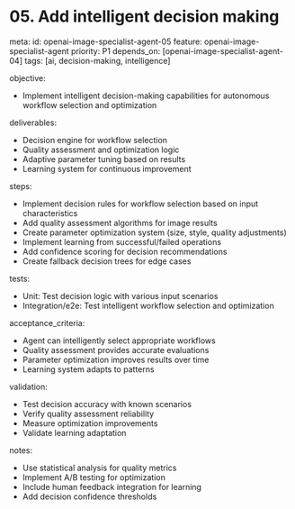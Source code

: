 # 05. Add intelligent decision making

meta:
id: openai-image-specialist-agent-05
feature: openai-image-specialist-agent
priority: P1
depends_on: [openai-image-specialist-agent-04]
tags: [ai, decision-making, intelligence]

objective:

- Implement intelligent decision-making capabilities for autonomous workflow selection and optimization

deliverables:

- Decision engine for workflow selection
- Quality assessment and optimization logic
- Adaptive parameter tuning based on results
- Learning system for continuous improvement

steps:

- Implement decision rules for workflow selection based on input characteristics
- Add quality assessment algorithms for image results
- Create parameter optimization system (size, style, quality adjustments)
- Implement learning from successful/failed operations
- Add confidence scoring for decision recommendations
- Create fallback decision trees for edge cases

tests:

- Unit: Test decision logic with various input scenarios
- Integration/e2e: Test intelligent workflow selection and optimization

acceptance_criteria:

- Agent can intelligently select appropriate workflows
- Quality assessment provides accurate evaluations
- Parameter optimization improves results over time
- Learning system adapts to patterns

validation:

- Test decision accuracy with known scenarios
- Verify quality assessment reliability
- Measure optimization improvements
- Validate learning adaptation

notes:

- Use statistical analysis for quality metrics
- Implement A/B testing for optimization
- Include human feedback integration for learning
- Add decision confidence thresholds
